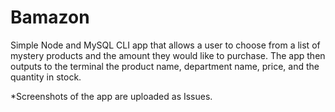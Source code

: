 # Bamazon

Simple Node and MySQL CLI app that allows a user to choose from a list of mystery products and the amount they would like to purchase. The app then outputs to the terminal the product name, department name, price, and the quantity in stock. 

*Screenshots of the app are uploaded as Issues.
